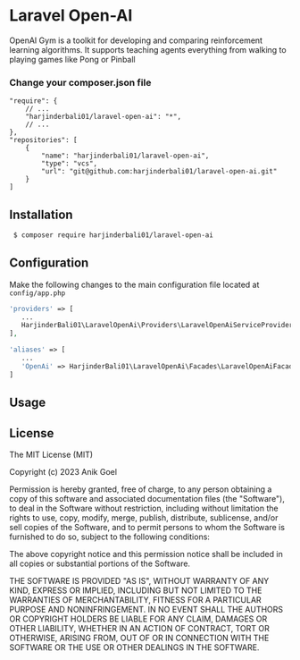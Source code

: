 # Laravel Open-AI

OpenAI Gym is a toolkit for developing and comparing reinforcement learning algorithms. It supports teaching agents everything from walking to playing games like Pong or Pinball

### Change your composer.json file
```composer
"require": {
    // ...
    "harjinderbali01/laravel-open-ai": "*",
    // ...
},
"repositories": [
    {
        "name": "harjinderbali01/laravel-open-ai",
        "type": "vcs",
        "url": "git@github.com:harjinderbali01/laravel-open-ai.git"
    }
]
```

## Installation
```bash
 $ composer require harjinderbali01/laravel-open-ai
```

## Configuration
Make the following changes to the main configuration file located at `config/app.php`
```php
'providers' => [
   ...
   HarjinderBali01\LaravelOpenAi\Providers\LaravelOpenAiServiceProvider::class
],

'aliases' => [
   ...
   'OpenAi' => HarjinderBali01\LaravelOpenAi\Facades\LaravelOpenAiFacade::class
]
```

## Usage

## License
The MIT License (MIT)

Copyright (c) 2023 Anik Goel

Permission is hereby granted, free of charge, to any person obtaining a copy of this software and associated documentation files (the "Software"), to deal in the Software without restriction, including without limitation the rights to use, copy, modify, merge, publish, distribute, sublicense, and/or sell copies of the Software, and to permit persons to whom the Software is furnished to do so, subject to the following conditions:

The above copyright notice and this permission notice shall be included in all copies or substantial portions of the Software.

THE SOFTWARE IS PROVIDED "AS IS", WITHOUT WARRANTY OF ANY KIND, EXPRESS OR IMPLIED, INCLUDING BUT NOT LIMITED TO THE WARRANTIES OF MERCHANTABILITY, FITNESS FOR A PARTICULAR PURPOSE AND NONINFRINGEMENT. IN NO EVENT SHALL THE AUTHORS OR COPYRIGHT HOLDERS BE LIABLE FOR ANY CLAIM, DAMAGES OR OTHER LIABILITY, WHETHER IN AN ACTION OF CONTRACT, TORT OR OTHERWISE, ARISING FROM, OUT OF OR IN CONNECTION WITH THE SOFTWARE OR THE USE OR OTHER DEALINGS IN THE SOFTWARE.
